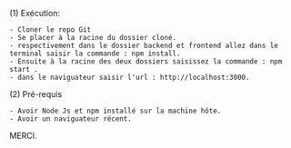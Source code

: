 (1) Exécution:

    - Cloner le repo Git
    - Se placer à la racine du dossier cloné.
    - respectivement dans le dossier backend et frontend allez dans le terminal saisir la commande : npm install. 
    - Ensuite à la racine des deux dossiers saisissez la commande : npm start .
    - dans le naviguateur saisir l'url : http://localhost:3000.

(2) Pré-requis

    - Avoir Node Js et npm installé sur la machine hôte.
    - Avoir un naviguateur récent.

MERCI.
